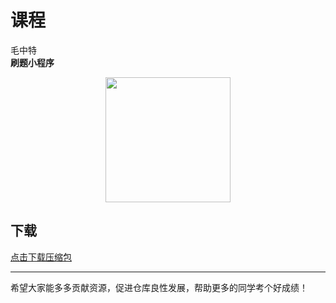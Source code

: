 # 课程

毛中特<br>
**刷题小程序**
<div align="center">
    <img src="https://github.com/Royfor12/CQUT-electronic-information-engineering/blob/main/%E8%AF%BE%E7%A8%8B%E7%9B%AE%E5%BD%95/%E6%AF%9B%E4%B8%AD%E7%89%B9/%E6%AF%9B%E4%B8%AD%E7%89%B9%E9%A2%98%E5%BA%9323.jpg" width="200px">
</div>

## 下载

[点击下载压缩包](https://minhaskamal.github.io/DownGit/#/home?url=https://github.com/Royfor12/CQUT-electronic-information-engineering/tree/main/%E8%AF%BE%E7%A8%8B%E7%9B%AE%E5%BD%95/%E6%AF%9B%E4%B8%AD%E7%89%B9)

---

希望大家能多多贡献资源，促进仓库良性发展，帮助更多的同学考个好成绩！